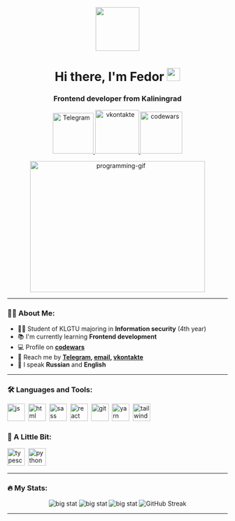 <div id="header" align="center">
    <img src="https://media.giphy.com/media/v1.Y2lkPTc5MGI3NjExejhuYWJmeHFoYWk5eTRiajh4b2RjZDEwdGZ1OGh3NDM2ZzAzczJkaiZlcD12MV9pbnRlcm5hbF9naWZfYnlfaWQmY3Q9Zw/QXwtfadqo7wbfmT46H/giphy.gif" width="100"/>
    <h1>
    Hi there, I'm Fedor
    <img src="https://media.giphy.com/media/hvRJCLFzcasrR4ia7z/giphy.gif" width="30px"/>
    </h1>
    <h3>Frontend developer from Kaliningrad</h3>
</div>
<div id="socials" align="center">
    <a href="telegram-url">
        <img src="https://img.shields.io/badge/Telegram-2CA5E0?style=for-the-badge&logo=telegram&logoColor=white" alt="Telegram" width="93"/>
    </a>
        <a href="vkontakte-url">
        <img src="https://img.shields.io/badge/вконтакте-%232E87FB.svg?&style=for-the-badge&logo=vk&logoColor=white" alt="vkontakte" width="100" />
    </a>
        <a href="codewars-url">
        <img src="https://img.shields.io/badge/Codewars-B1361E?style=for-the-badge&logo=Codewars&logoColor=white" alt="codewars" width="96"/>
    </a>
</div>

&#13;

<div id="header-gif" align="center">
    <img src="https://media.giphy.com/media/Ad91OoLyqki6f0ICEe/giphy.gif" alt="programming-gif" width="400" height="300" />
</div>

---

### :man_technologist: About Me:

- :man_student: Student of KLGTU majoring in **Information security** (4th year)
- :books: I'm currently learning **Frontend development**
- :computer: Profile on **[codewars](codewars-link)**
- :iphone: Reach me by **[Telegram](telegram-link), [email](mailto:email-address), [vkontakte](vkontakte-link)**
- :speech_balloon: I speak **Russian** and **English**

---

### :hammer_and_wrench: Languages and Tools:

<img src="https://cdn.jsdelivr.net/gh/devicons/devicon@latest/icons/javascript/javascript-original.svg" title="js" width="40" height="40" />&nbsp;
<img src="https://cdn.jsdelivr.net/gh/devicons/devicon@latest/icons/html5/html5-original.svg" title="html" width="40" height="40" />&nbsp;
<img src="https://cdn.jsdelivr.net/gh/devicons/devicon@latest/icons/sass/sass-original.svg" title="sass" width="40" height="40" />&nbsp;
<img src="https://cdn.jsdelivr.net/gh/devicons/devicon@latest/icons/react/react-original.svg" title="react" width="40" height="40" />&nbsp;
<img src="https://cdn.jsdelivr.net/gh/devicons/devicon@latest/icons/git/git-original.svg" title="git" width="40" height="40" />&nbsp;
<img src="https://cdn.jsdelivr.net/gh/devicons/devicon@latest/icons/yarn/yarn-original.svg" title="yarn" width="40" height="40" />&nbsp;
<img src="https://cdn.jsdelivr.net/gh/devicons/devicon@latest/icons/tailwindcss/tailwindcss-original.svg" title="tailwind" width="40" height="40" />&nbsp;

### :wrench: A Little Bit:

<img src="https://cdn.jsdelivr.net/gh/devicons/devicon@latest/icons/typescript/typescript-original.svg" title="typescript" width="40" height="40" />&nbsp;
<img src="https://cdn.jsdelivr.net/gh/devicons/devicon@latest/icons/python/python-original.svg" title="python" width="40" height="40" />&nbsp;

---

### :fire: My Stats:

<div id="stats" align="center">
    <img src="http://github-profile-summary-cards.vercel.app/api/cards/profile-details?username=kuror0lucifer&theme=react" alt="big stat" />
    <img src="http://github-profile-summary-cards.vercel.app/api/cards/most-commit-language?username=kuror0lucifer&theme=react" alt="big stat" />
    <img src="http://github-profile-summary-cards.vercel.app/api/cards/stats?username=kuror0lucifer&theme=react" alt="big stat" />
    <img src="https://streak-stats.demolab.com?user=kuror0lucifer&theme=react&hide_border=true" alt="GitHub Streak" />
    
</div>

---
